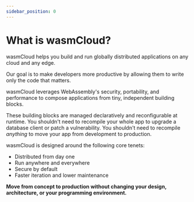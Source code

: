 ```yaml
---
sidebar_position: 0
---
```


# What is wasmCloud?

wasmCloud helps you build and run globally distributed applications on any cloud and any edge.

Our goal is to make developers more productive by allowing them to write only the code that matters.

wasmCloud leverages WebAssembly's security, portability, and performance to compose applications from tiny, independent building blocks.

These building blocks are managed declaratively and reconfigurable at runtime. You shouldn't need to recompile your whole app to upgrade a database client or patch a vulnerability. You shouldn't need to recompile *anything* to move your app from development to production.

wasmCloud is designed around the following core tenets:

- Distributed from day one
- Run anywhere and everywhere
- Secure by default
- Faster iteration and lower maintenance

**Move from concept to production without changing your design, architecture, or your programming environment.**
